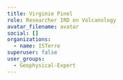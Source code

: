 ```yaml
---
title: Virginie Pinel
role: Researcher IRD on Volcanology
avatar_filename: avatar
social: []
organizations:
  - name: ISTerre
superuser: false
user_groups:
  - Geophysical-Expert
---
```

